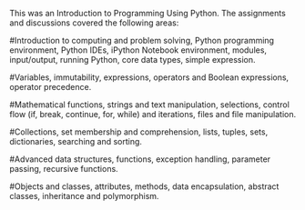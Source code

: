 This was an Introduction to Programming Using Python. The assignments and discussions covered the following areas:


#Introduction to computing and problem solving, Python programming environment, Python IDEs, iPython Notebook environment, modules, input/output, running Python, core data types, simple expression.


#Variables, immutability, expressions, operators and Boolean expressions, operator precedence. 


#Mathematical functions, strings and text manipulation, selections, control flow (if, break, continue, for, while) and iterations, files and file manipulation. 


#Collections, set membership and comprehension, lists, tuples, sets, dictionaries, searching and sorting. 


#Advanced data structures, functions, exception handling, parameter passing, recursive functions. 


#Objects and classes, attributes, methods, data encapsulation, abstract classes, inheritance and polymorphism. 
